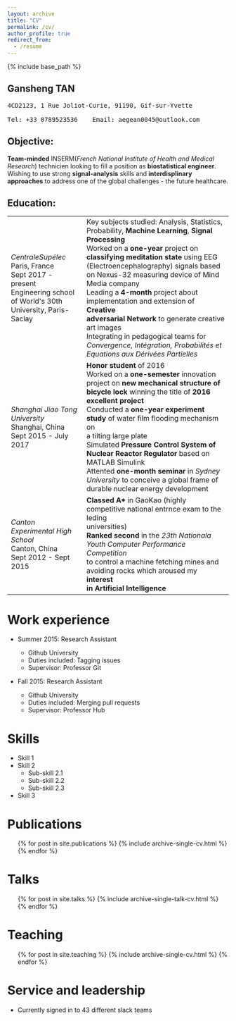 ```yaml
---
layout: archive
title: "CV"
permalink: /cv/
author_profile: true
redirect_from:
  - /resume
---
```


{% include base_path %}

## Gansheng TAN 
<pre>
4CD2123, 1 Rue Joliot-Curie, 91190, Gif-sur-Yvette <br>
Tel: +33 0789523536    Email: aegean0045@outlook.com 
</pre>

## Objective:
**Team-minded** INSERM(*French National Institute of Health and Medical Research*) technicien looking to fill a position as **biostatistical engineer**. Wishing to use strong **signal-analysis** skills and **interdisplinary approaches** to address one of the global challenges - the future healthcare.

## Education:



<table border="0">
 <tr>
    <td><i>CentraleSupélec</i><br>
        Paris, France<br>
        Sept 2017 - present<br>
        Engineering school of World's 30th <br>
        University, Paris-Saclay
   </td>
    <td>Key subjects studied: Analysis, Statistics, Probability, <b>Machine Learning</b>, <b>Signal <br>
        Processing</b><br>
        Worked on a <b>one-year</b> project on <b>classifying meditation state</b> using EEG<br>
        (Electroencephalography) signals based on Nexus-32 measuring device of Mind Media company<br>
        Leading a <b>4-month</b> project about implementation and extension of <b>Creative <br>
        adversarial Network</b> to generate creative art images <br>
        Integrating in pedagogical teams for <i>Convergence, Intégration, Probabilités et <br>
        Equations aux Dérivées Partielles</i>
   </td>
 </tr>
  
 <tr>
    <td><i>Shanghai Jiao Tong University</i><br>
        Shanghai, China<br>
        Sept 2015 - July 2017
   </td> 
  <td>
    <b>Honor student</b> of 2016<br>
    Worked on a <b>one-semester</b> innovation project on <b>new mechanical structure of <br>
    bicycle lock </b>winning the title of <b>2016 excellent project</b><br>
    Conducted a <b>one-year experiment study</b> of water film flooding mechanism on<br>
    a tilting large plate<br>
    Simulated <b>Pressure Control System of Nuclear Reactor Regulator</b> based on <br>
    MATLAB Simulink<br>
    Attented <b>one-month seminar</b> in <i>Sydney University</i> to conceive a global frame of <br>durable
    nuclear energy development    
  </td>
 </tr>
 
 <tr>
  <td>
    <i>Canton Experimental High School</i><br>
    Canton, China<BR>
    Sept 2012 - Sept 2015
    </td>
  <td>
    <b>Classed A*</b> in GaoKao (highly competitive national entrnce exam to the leding<br>
    universities)<br>
    <b>Ranked second</b> in the <i>23th Nationala Youth Computer Performance Competition</i> <br>
    to control a machine fetching mines and avoiding rocks which aroused my <b>interest<br>
    in Artificial Intelligence</b>
    </td>
  </tr>
 
</table>


Work experience
======
* Summer 2015: Research Assistant
  * Github University
  * Duties included: Tagging issues
  * Supervisor: Professor Git

* Fall 2015: Research Assistant
  * Github University
  * Duties included: Merging pull requests
  * Supervisor: Professor Hub
  
Skills
======
* Skill 1
* Skill 2
  * Sub-skill 2.1
  * Sub-skill 2.2
  * Sub-skill 2.3
* Skill 3

Publications
======
  <ul>{% for post in site.publications %}
    {% include archive-single-cv.html %}
  {% endfor %}</ul>
  
Talks
======
  <ul>{% for post in site.talks %}
    {% include archive-single-talk-cv.html %}
  {% endfor %}</ul>
  
Teaching
======
  <ul>{% for post in site.teaching %}
    {% include archive-single-cv.html %}
  {% endfor %}</ul>
  
Service and leadership
======
* Currently signed in to 43 different slack teams

